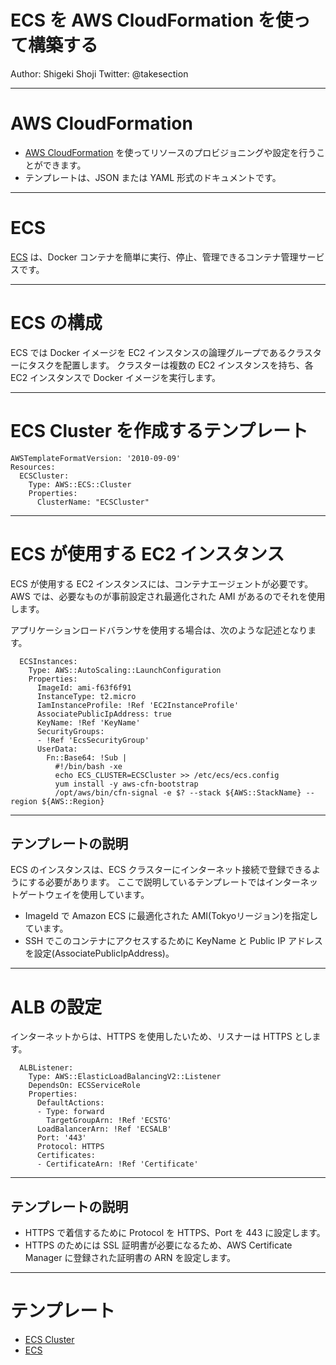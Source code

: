ECS を AWS CloudFormation を使って構築する
===

Author: Shigeki Shoji
Twitter: @takesection

---

# AWS CloudFormation

* [AWS CloudFormation](http://docs.aws.amazon.com/AWSCloudFormation/latest/UserGuide/Welcome.html) を使ってリソースのプロビジョニングや設定を行うことができます。
* テンプレートは、JSON または YAML 形式のドキュメントです。

---

# ECS

[ECS](http://docs.aws.amazon.com/AmazonECS/latest/developerguide/Welcome.html) は、Docker コンテナを簡単に実行、停止、管理できるコンテナ管理サービスです。

---

# ECS の構成

ECS では Docker イメージを EC2 インスタンスの論理グループであるクラスターにタスクを配置します。
クラスターは複数の EC2 インスタンスを持ち、各 EC2 インスタンスで Docker イメージを実行します。

---

# ECS Cluster を作成するテンプレート

```
AWSTemplateFormatVersion: '2010-09-09'
Resources:
  ECSCluster:
    Type: AWS::ECS::Cluster
    Properties:
      ClusterName: "ECSCluster"
```

---

# ECS が使用する EC2 インスタンス

ECS が使用する EC2 インスタンスには、コンテナエージェントが必要です。AWS では、必要なものが事前設定され最適化された AMI があるのでそれを使用します。

アプリケーションロードバランサを使用する場合は、次のような記述となります。

```
  ECSInstances:
    Type: AWS::AutoScaling::LaunchConfiguration
    Properties:
      ImageId: ami-f63f6f91
      InstanceType: t2.micro
      IamInstanceProfile: !Ref 'EC2InstanceProfile'
      AssociatePublicIpAddress: true
      KeyName: !Ref 'KeyName'
      SecurityGroups:
      - !Ref 'EcsSecurityGroup'
      UserData:
        Fn::Base64: !Sub |
          #!/bin/bash -xe
          echo ECS_CLUSTER=ECSCluster >> /etc/ecs/ecs.config
          yum install -y aws-cfn-bootstrap
          /opt/aws/bin/cfn-signal -e $? --stack ${AWS::StackName} --region ${AWS::Region}
```

---

## テンプレートの説明

ECS のインスタンスは、ECS クラスターにインターネット接続で登録できるようにする必要があります。
ここで説明しているテンプレートではインターネットゲートウェイを使用しています。

* ImageId で Amazon ECS に最適化された AMI(Tokyoリージョン)を指定しています。
* SSH でこのコンテナにアクセスするために KeyName と Public IP アドレスを設定(AssociatePublicIpAddress)。

---

# ALB の設定

インターネットからは、HTTPS を使用したいため、リスナーは HTTPS とします。

```
  ALBListener:
    Type: AWS::ElasticLoadBalancingV2::Listener
    DependsOn: ECSServiceRole
    Properties:
      DefaultActions:
      - Type: forward
        TargetGroupArn: !Ref 'ECSTG'
      LoadBalancerArn: !Ref 'ECSALB'
      Port: '443'
      Protocol: HTTPS
      Certificates:
      - CertificateArn: !Ref 'Certificate'
```

---

## テンプレートの説明

* HTTPS で着信するために Protocol を HTTPS、Port を 443 に設定します。
* HTTPS のためには SSL 証明書が必要になるため、AWS Certificate Manager に登録された証明書の ARN を設定します。

---

# テンプレート

* [ECS Cluster](https://github.com/takesection/docker-examples/blob/master/aws/cloudformation/ecscluster.yaml)
* [ECS](https://github.com/takesection/docker-examples/blob/master/aws/cloudformation/ecs.yaml)
